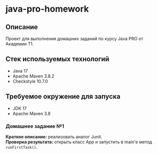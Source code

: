 # java-pro-homework

## Описание
Проект для выполнения домашних заданий по курсу Java PRO от Академии Т1.

## Стек используемых технологий
* Java 17
* Apache Maven 3.8.2
* Checkstyle 10.7.0

## Требуемое окружение для запуска
* JDK 17
* Apache Maven 3.8

### Домашнее задание №1
**Краткое описание:** реализовать аналог Junit.  
**Проверка результата:** открыть класс App и запустить в main'е метод `runFirstTask()`.
